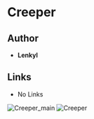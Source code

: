 <detail>

# Creeper  
  
>
  
## Author 
- **Lenkyl** 

## Links
- No Links

![Creeper_main](https://github.com/masato462/Minicraft-Rebuild-and-Mod-Archives/blob/master/minicraft_archives/readme_shot/minicraft-main.png)
![Creeper](https://github.com/masato462/Minicraft-Rebuild-and-Mod-Archives/blob/master/minicraft_archives/readme_shot/creeper.png)
</detail>
<p>

<detail>